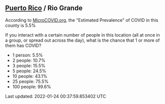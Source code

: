 
## [Puerto Rico](/united-states/puerto-rico) / Rio Grande

According to [MicroCOVID.org](http://microcovid.org),
the "Estimated Prevalence" of COVID in this county is 5.5%

If you interact with a certain number of people in this location
(all at once in a group, or spread out across the day), what is the chance that
1 or more of them has COVID?

- 1 person: 5.5%
- 2 people: 10.7%
- 3 people: 15.5%
- 5 people: 24.5%
- 10 people: 43.1%
- 25 people: 75.5%
- 100 people: 99.6%

Last updated: 2022-01-24 00:37:59.853402 UTC
